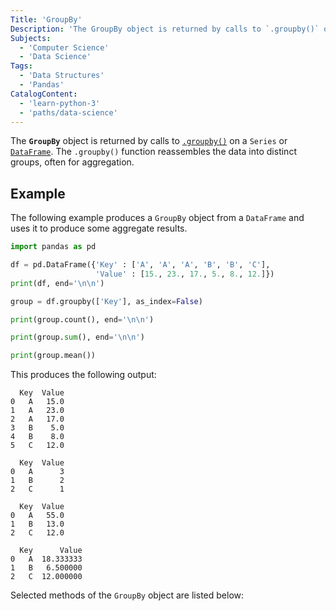 ```yaml
---
Title: 'GroupBy'
Description: 'The GroupBy object is returned by calls to `.groupby()` on a Series or DataFrame.'
Subjects:
  - 'Computer Science'
  - 'Data Science'
Tags:
  - 'Data Structures'
  - 'Pandas'
CatalogContent:
  - 'learn-python-3'
  - 'paths/data-science'
---
```


The **`GroupBy`** object is returned by calls to [`.groupby()`](https://www.codecademy.com/resources/docs/pandas/dataframe/groupby) on a `Series` or [`DataFrame`](https://www.codecademy.com/resources/docs/pandas/dataframe). The `.groupby()` function reassembles the data into distinct groups, often for aggregation.

## Example

The following example produces a `GroupBy` object from a `DataFrame` and uses it to produce some aggregate results.

```py
import pandas as pd

df = pd.DataFrame({'Key' : ['A', 'A', 'A', 'B', 'B', 'C'],
                   'Value' : [15., 23., 17., 5., 8., 12.]})
print(df, end='\n\n')

group = df.groupby(['Key'], as_index=False)

print(group.count(), end='\n\n')

print(group.sum(), end='\n\n')

print(group.mean())
```

This produces the following output:

```shell
  Key  Value
0   A   15.0
1   A   23.0
2   A   17.0
3   B    5.0
4   B    8.0
5   C   12.0

  Key  Value
0   A      3
1   B      2
2   C      1

  Key  Value
0   A   55.0
1   B   13.0
2   C   12.0

  Key      Value
0   A  18.333333
1   B   6.500000
2   C  12.000000
```

Selected methods of the `GroupBy` object are listed below:
